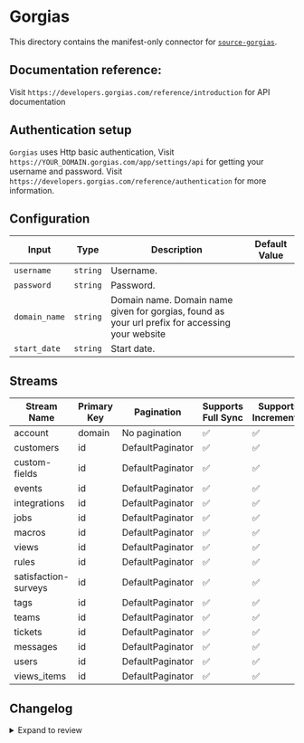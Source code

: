 # Gorgias
This directory contains the manifest-only connector for [`source-gorgias`](https://gorgias.com/).

## Documentation reference:
Visit `https://developers.gorgias.com/reference/introduction` for API documentation

## Authentication setup
`Gorgias` uses Http basic authentication, Visit `https://YOUR_DOMAIN.gorgias.com/app/settings/api` for getting your username and password. Visit `https://developers.gorgias.com/reference/authentication` for more information.

## Configuration

| Input | Type | Description | Default Value |
|-------|------|-------------|---------------|
| `username` | `string` | Username.  |  |
| `password` | `string` | Password.  |  |
| `domain_name` | `string` | Domain name. Domain name given for gorgias, found as your url prefix for accessing your website |  |
| `start_date` | `string` | Start date.  |  |

## Streams
| Stream Name | Primary Key | Pagination | Supports Full Sync | Supports Incremental |
|-------------|-------------|------------|---------------------|----------------------|
| account | domain | No pagination | ✅ |  ✅  |
| customers | id | DefaultPaginator | ✅ |  ✅  |
| custom-fields | id | DefaultPaginator | ✅ |  ✅  |
| events | id | DefaultPaginator | ✅ |  ✅  |
| integrations | id | DefaultPaginator | ✅ |  ✅  |
| jobs | id | DefaultPaginator | ✅ |  ✅  |
| macros | id | DefaultPaginator | ✅ |  ✅  |
| views | id | DefaultPaginator | ✅ |  ✅  |
| rules | id | DefaultPaginator | ✅ |  ✅  |
| satisfaction-surveys | id | DefaultPaginator | ✅ |  ✅  |
| tags | id | DefaultPaginator | ✅ |  ✅  |
| teams | id | DefaultPaginator | ✅ |  ✅  |
| tickets | id | DefaultPaginator | ✅ |  ✅  |
| messages | id | DefaultPaginator | ✅ |  ✅  |
| users | id | DefaultPaginator | ✅ |  ✅  |
| views_items | id | DefaultPaginator | ✅ |  ✅  |

## Changelog

<details>
  <summary>Expand to review</summary>

| Version | Date | Pull Request | Subject |
| ------------------ | ------------ | --- | ---------------- |
| 0.0.6 | 2024-12-14 | [49219](https://github.com/airbytehq/airbyte/pull/49219) | Update dependencies |
| 0.0.5 | 2024-12-11 | [48973](https://github.com/airbytehq/airbyte/pull/48973) | Starting with this version, the Docker image is now rootless. Please note that this and future versions will not be compatible with Airbyte versions earlier than 0.64 |
| 0.0.4 | 2024-11-06 | [48378](https://github.com/airbytehq/airbyte/pull/48378) | Fix incremental sync format, Auto update schema with additional fields |
| 0.0.3 | 2024-10-29 | [47923](https://github.com/airbytehq/airbyte/pull/47923) | Update dependencies |
| 0.0.2 | 2024-10-28 | [47459](https://github.com/airbytehq/airbyte/pull/47459) | Update dependencies |
| 0.0.1 | 2024-09-29 | [46221](https://github.com/airbytehq/airbyte/pull/46221) | Initial release by [@btkcodedev](https://github.com/btkcodedev) via Connector Builder |

</details>
